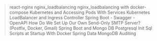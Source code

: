> react-nginx 
> nginx_loadbalancing 
> nginx_loadbalancing with docker-compose 
> Kubernetes and Accessing Pods With Services 
> Kubernetes LoadBalancer and Ingress Controller
> Spring Boot - Swagger - OpenAPI 
> How Do We Set Up Our Own Send-Only SMTP Server? (Postfix, Docker, Gmail)
> Spring Boot and Mongo DB
> Postgresql Init Sql Scripts at Startup With Docker
> Spring Data MongoDB Auditing
